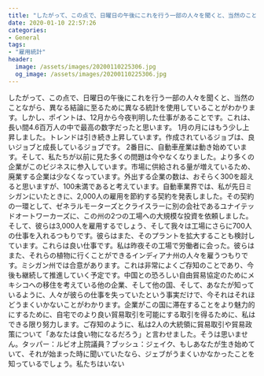 ```yaml
---
title: "したがって、この点で、日曜日の午後にこれを行う一部の人々を聞くと、当然のことながら、異なる結論に至るために異なる統計を使用していることがわかります。"
date: 2020-01-10 22:57:26
categories:
- General
tags:
- "雇用統計"
header:
  image: /assets/images/20200110225306.jpg
  og_image: /assets/images/20200110225306.jpg
---
```


したがって、この点で、日曜日の午後にこれを行う一部の人々を聞くと、当然のことながら、異なる結論に至るために異なる統計を使用していることがわかります。しかし、ポイントは、12月から今夜判明した仕事があることです。これは、長い間4.6百万人の中で最高の数字だったと思います。 1月の月にはもう少し上昇しました。トレンドは引き続き上昇しています。作成されているジョブは、良いジョブと成長しているジョブです。 2番目に、自動車産業は動き始めています。そして、私たちが以前に見た多くの問題は今やなくなりました。より多くの企業がこのビジネスに参入しています。市場に供給される量が増えているため、廃業する企業は少なくなっています。外出する企業の数は、おそらく300を超えると思いますが、100未満であると考えています。自動車業界では、私が先日ミシガンにいたときに、2,000人の雇用を節約する契約を発表しました。その契約の一環として、ゼネラルモーターズとクライスラーに別の会社であるユナイテッドオートワーカーズに、この州の2つの工場への大規模な投資を依頼しました。そして、彼らは3,000人を雇用するでしょう、そして我々は工場にさらに700人の仕事を入れるつもりです。彼らはまた、そのプラントを拡大することも検討しています。これらは良い仕事です。私は昨夜その工場で労働者に会った。彼らはまた、それらの植物に行くことができるインディアナ州の人々を雇うつもりです。ミシガン州では合意があります。これは非常によくご存知のことであり、今後も継続して推進していく予定です。中国との恐ろしい自由貿易協定のためにメキシコへの移住を考えている他の企業、そして他の国、そして、あなたが知っているように、人々が彼らの仕事を失っていたという事実だけで、今それはそれほどうまくいかないことがわかります。企業がこの国に滞在することをより魅力的にするために、自宅でのより良い貿易取引を可能にする取引を得るために、私はできる限り努力します。ご存知のように、私は2人の大統領に貿易取引や貿易政策について「あなたは食い物になるだろう」と言わせました。そうは思いません。タッパー：ルビオ上院議員？ブッシュ：ジェイク、もしあなたが生き始めていて、それが始まった時に聞いていたなら、ジェブがうまくいかなかったことを知っているでしょう。私たちはいない
